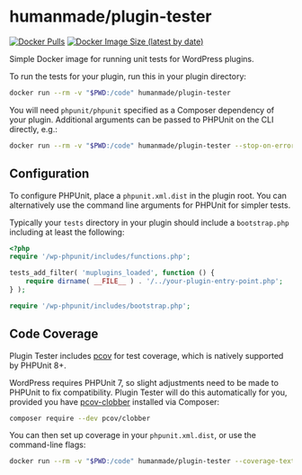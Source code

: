 # humanmade/plugin-tester

[![Docker Pulls](https://img.shields.io/docker/pulls/humanmade/plugin-tester)](https://hub.docker.com/repository/docker/humanmade/plugin-tester) [![Docker Image Size (latest by date)](https://img.shields.io/docker/image-size/humanmade/plugin-tester)](https://hub.docker.com/repository/docker/humanmade/plugin-tester)

Simple Docker image for running unit tests for WordPress plugins.

To run the tests for your plugin, run this in your plugin directory:

```sh
docker run --rm -v "$PWD:/code" humanmade/plugin-tester
```

You will need `phpunit/phpunit` specified as a Composer dependency of your plugin. Additional arguments can be passed to PHPUnit on the CLI directly, e.g.:

```sh
docker run --rm -v "$PWD:/code" humanmade/plugin-tester --stop-on-error
```

## Configuration

To configure PHPUnit, place a `phpunit.xml.dist` in the plugin root. You can alternatively use the command line arguments for PHPUnit for simpler tests.

Typically your `tests` directory in your plugin should include a `bootstrap.php` including at least the following:

```php
<?php
require '/wp-phpunit/includes/functions.php';

tests_add_filter( 'muplugins_loaded', function () {
	require dirname( __FILE__ ) . '/../your-plugin-entry-point.php';
} );

require '/wp-phpunit/includes/bootstrap.php';
```

## Code Coverage

Plugin Tester includes [pcov](https://github.com/krakjoe/pcov) for test coverage, which is natively supported by PHPUnit 8+.

WordPress requires PHPUnit 7, so slight adjustments need to be made to PHPUnit to fix compatibility. Plugin Tester will do this automatically for you, provided you have [pcov-clobber](https://github.com/krakjoe/pcov-clobber) installed via Composer:

```sh
composer require --dev pcov/clobber
```

You can then set up coverage in your `phpunit.xml.dist`, or use the command-line flags:

```sh
docker run --rm -v "$PWD:/code" humanmade/plugin-tester --coverage-text --whitelist inc/
```
